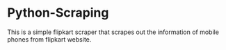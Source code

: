# Python-Scraping
This is a simple flipkart scraper that scrapes out the information of mobile phones from flipkart website.

